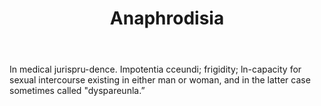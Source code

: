 ---
title: Anaphrodisia
letter: A
permalink: "/definitions/anaphrodisia.html"
body: In medical jurispru-dence. Impotentia cceundi; frigidity; ln-capacity for sexual
  intercourse existing in either man or woman, and in the latter case sometimes called
  "dyspareunla.”
published_at: '2018-07-07'
source: Black's Law Dictionary
layout: post
---
